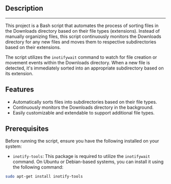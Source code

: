 
## Description
---

This project is a Bash script that automates the process of sorting files in the Downloads directory based on their file types (extensions). Instead of manually organizing files, this script continuously monitors the Downloads directory for any new files and moves them to respective subdirectories based on their extensions.

The script utilizes the `inotifywait` command to watch for file creation or movement events within the Downloads directory. When a new file is detected, it's immediately sorted into an appropriate subdirectory based on its extension.

## Features

- Automatically sorts files into subdirectories based on their file types.
- Continuously monitors the Downloads directory in the background.
- Easily customizable and extendable to support additional file types.

## Prerequisites

Before running the script, ensure you have the following installed on your system:

- `inotify-tools`: This package is required to utilize the `inotifywait` command. On Ubuntu or Debian-based systems, you can install it using the following command:

```bash
sudo apt-get install inotify-tools

